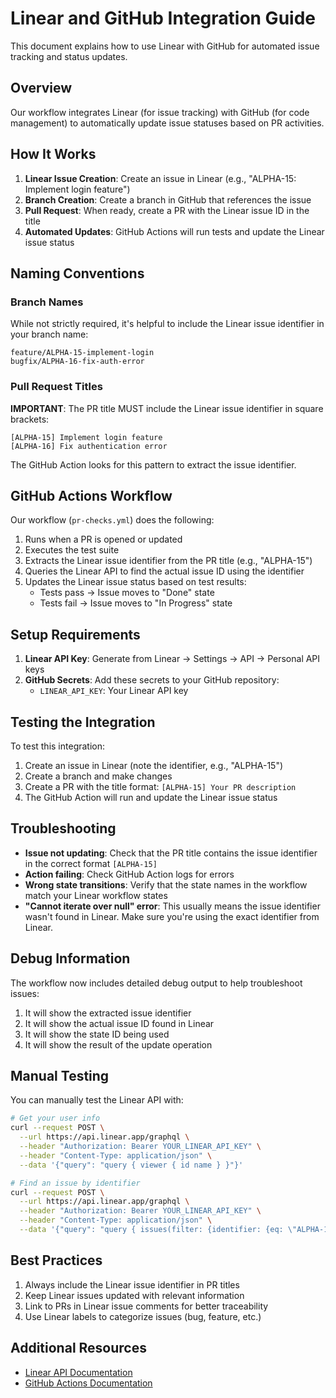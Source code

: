 # Linear and GitHub Integration Guide

This document explains how to use Linear with GitHub for automated issue tracking and status updates.

## Overview

Our workflow integrates Linear (for issue tracking) with GitHub (for code management) to automatically update issue statuses based on PR activities.

## How It Works

1. **Linear Issue Creation**: Create an issue in Linear (e.g., "ALPHA-15: Implement login feature")
2. **Branch Creation**: Create a branch in GitHub that references the issue
3. **Pull Request**: When ready, create a PR with the Linear issue ID in the title
4. **Automated Updates**: GitHub Actions will run tests and update the Linear issue status

## Naming Conventions

### Branch Names

While not strictly required, it's helpful to include the Linear issue identifier in your branch name:

```
feature/ALPHA-15-implement-login
bugfix/ALPHA-16-fix-auth-error
```

### Pull Request Titles

**IMPORTANT**: The PR title MUST include the Linear issue identifier in square brackets:

```
[ALPHA-15] Implement login feature
[ALPHA-16] Fix authentication error
```

The GitHub Action looks for this pattern to extract the issue identifier.

## GitHub Actions Workflow

Our workflow (`pr-checks.yml`) does the following:

1. Runs when a PR is opened or updated
2. Executes the test suite
3. Extracts the Linear issue identifier from the PR title (e.g., "ALPHA-15")
4. Queries the Linear API to find the actual issue ID using the identifier
5. Updates the Linear issue status based on test results:
   - Tests pass → Issue moves to "Done" state
   - Tests fail → Issue moves to "In Progress" state

## Setup Requirements

1. **Linear API Key**: Generate from Linear → Settings → API → Personal API keys
2. **GitHub Secrets**: Add these secrets to your GitHub repository:
   - `LINEAR_API_KEY`: Your Linear API key

## Testing the Integration

To test this integration:

1. Create an issue in Linear (note the identifier, e.g., "ALPHA-15")
2. Create a branch and make changes
3. Create a PR with the title format: `[ALPHA-15] Your PR description`
4. The GitHub Action will run and update the Linear issue status

## Troubleshooting

- **Issue not updating**: Check that the PR title contains the issue identifier in the correct format `[ALPHA-15]`
- **Action failing**: Check GitHub Action logs for errors
- **Wrong state transitions**: Verify that the state names in the workflow match your Linear workflow states
- **"Cannot iterate over null" error**: This usually means the issue identifier wasn't found in Linear. Make sure you're using the exact identifier from Linear.

## Debug Information

The workflow now includes detailed debug output to help troubleshoot issues:

1. It will show the extracted issue identifier
2. It will show the actual issue ID found in Linear
3. It will show the state ID being used
4. It will show the result of the update operation

## Manual Testing

You can manually test the Linear API with:

```bash
# Get your user info
curl --request POST \
  --url https://api.linear.app/graphql \
  --header "Authorization: Bearer YOUR_LINEAR_API_KEY" \
  --header "Content-Type: application/json" \
  --data '{"query": "query { viewer { id name } }"}'

# Find an issue by identifier
curl --request POST \
  --url https://api.linear.app/graphql \
  --header "Authorization: Bearer YOUR_LINEAR_API_KEY" \
  --header "Content-Type: application/json" \
  --data '{"query": "query { issues(filter: {identifier: {eq: \"ALPHA-15\"}}) { nodes { id title } } }"}'
```

## Best Practices

1. Always include the Linear issue identifier in PR titles
2. Keep Linear issues updated with relevant information
3. Link to PRs in Linear issue comments for better traceability
4. Use Linear labels to categorize issues (bug, feature, etc.)

## Additional Resources

- [Linear API Documentation](https://developers.linear.app/docs/graphql/working-with-the-graphql-api)
- [GitHub Actions Documentation](https://docs.github.com/en/actions)